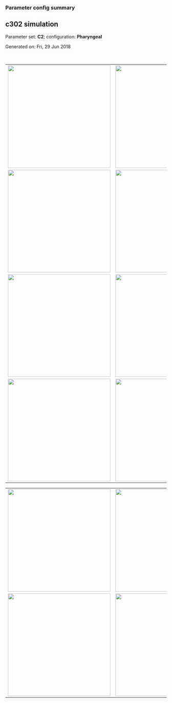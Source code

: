 ### Parameter config summary 
<h2>c302 simulation</h2>
<p>Parameter set: <b>C2</b>; configuration: <b>Pharyngeal</b></p>
<p>Generated on: Fri, 29 Jun 2018</p><br/>
<table>

<tr>
  <td><a href="images/neurons_C2_Pharyngeal.png"><img alt=" " src="images/neurons_C2_Pharyngeal.png" height="320"/></a></td>
  <td><a href="images/traces_neuron_Pharyngeal_C2.png"><img alt=" " src="images/traces_neuron_Pharyngeal_C2.png" height="320"/></a></td>
</tr>

<tr>
  <td><a href="images/neuron_activity_C2_Pharyngeal.png"><img alt=" " src="images/neuron_activity_C2_Pharyngeal.png" height="320"/></a></td>
  <td><a href="images/traces_neuron_activity_Pharyngeal_C2.png"><img alt=" " src="images/traces_neuron_activity_Pharyngeal_C2.png" height="320"/></a></td>
</tr>

<tr>
  <td><a href="images/muscles_C2_Pharyngeal.png"><img alt=" " src="images/muscles_C2_Pharyngeal.png" height="320"/></a></td>
  <td><a href="images/traces_muscles_Pharyngeal_C2.png"><img alt=" " src="images/traces_muscles_Pharyngeal_C2.png" height="320"/></a></td>
</tr>

<tr>
  <td><a href="images/muscle_activity_C2_Pharyngeal.png"><img alt=" " src="images/muscle_activity_C2_Pharyngeal.png" height="320"/></a></td>
  <td><a href="images/traces_muscles_activity_Pharyngeal_C2.png"><img alt=" " src="images/traces_muscles_activity_Pharyngeal_C2.png" height="320"/></a></td>
</tr>
</table>
<table>

<tr><td><a href="images/c302_C2_Pharyngeal_exc_to_neurons.png"><img alt=" " src="images/c302_C2_Pharyngeal_exc_to_neurons.png" height="320"/></a></td>

  <td><a href="images/c302_C2_Pharyngeal_inh_to_neurons.png"><img alt=" " src="images/c302_C2_Pharyngeal_inh_to_neurons.png" height="320"/></a></td>

  <td><a href="images/c302_C2_Pharyngeal_elec_neurons_neurons.png"><img alt=" " src="images/c302_C2_Pharyngeal_elec_neurons_neurons.png" height="320"/></a></td></tr>

<tr><td><a href="images/c302_C2_Pharyngeal_exc_to_muscles.png"><img alt=" " src="images/c302_C2_Pharyngeal_exc_to_muscles.png" height="320"/></a></td>

  <td><a href="images/c302_C2_Pharyngeal_inh_to_muscles.png"><img alt=" " src="images/c302_C2_Pharyngeal_inh_to_muscles.png" height="320"/></a></td></tr>
</table>
